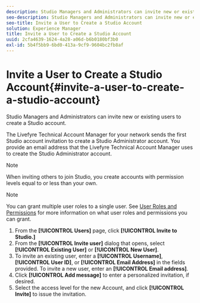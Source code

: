 ```yaml
---
description: Studio Managers and Administrators can invite new or existing users to create a Studio account.
seo-description: Studio Managers and Administrators can invite new or existing users to create a Studio account.
seo-title: Invite a User to Create a Studio Account
solution: Experience Manager
title: Invite a User to Create a Studio Account
uuid: 2cfa4639-1624-4a28-a06d-b6b0180bf3b0
exl-id: 5b4f5bb9-6bd0-413a-9cf9-9604bc2fb8af
---
```

# Invite a User to Create a Studio Account{#invite-a-user-to-create-a-studio-account}

Studio Managers and Administrators can invite new or existing users to create a Studio account.

The Livefyre Technical Account Manager for your network sends the first Studio account invitation to create a Studio Administrator account. You provide an email address that the Livefyre Technical Account Manager uses to create the Studio Administrator account.

>[!NOTE]
>
>When inviting others to join Studio, you create accounts with permission levels equal to or less than your own.

>[!NOTE]
>
>You can grant multiple user roles to a single user. See [User Roles and Permissions](../c-users-creating-accounts-with-studio-access/c-user-types.md#c_user_types) for more information on what user roles and permissions you can grant.

1. From the **[!UICONTROL Users]** page, click **[!UICONTROL Invite to Studio.]**
1. From the **[!UICONTROL Invite user]** dialog that opens, select **[!UICONTROL Existing User]** or **[!UICONTROL New User]**.
1. To invite an existing user, enter a **[!UICONTROL Username]**, **[!UICONTROL User ID]**, or **[!UICONTROL Email Address]** in the fields provided. To invite a new user, enter an **[!UICONTROL Email address]**.
1. Click **[!UICONTROL Add message]** to enter a personalized invitation, if desired.
1. Select the access level for the new Account, and click **[!UICONTROL Invite]** to issue the invitation.

